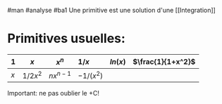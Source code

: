 #man #analyse #ba1 
Une primitive est une solution d'une [[Integration]]
# Primitives usuelles:

| 1   | $x$    | $x^n$    | $1/x$    | $ln(x)$ | $\frac{1}{1+x^2}$ |
| --- | ------ | -------- |:-------- | ------- | ----------------- |
| $x$   | $1/2x^2$ | $nx^{n-1}$ | $-1/(x^2)$ |         |                   |

Important: ne pas oublier le +C!